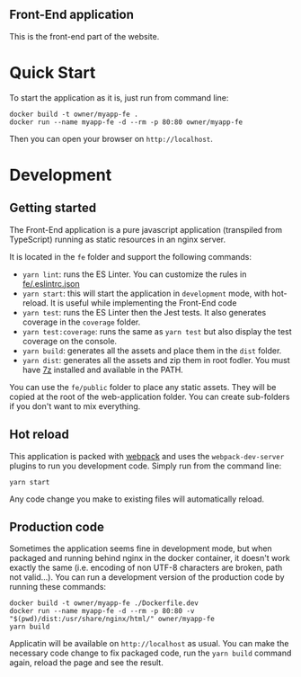 Front-End application
---

This is the front-end part of the website.

# Quick Start
To start the application as it is, just run from command line:
```
docker build -t owner/myapp-fe .
docker run --name myapp-fe -d --rm -p 80:80 owner/myapp-fe
```
Then you can open your browser on `http://localhost`.


# Development
## Getting started
The Front-End application is a pure javascript application (transpiled from TypeScript) running as static resources in an nginx server.

It is located in the `fe` folder and support the following commands:
- `yarn lint`: runs the ES Linter. You can customize the rules in [fe/.eslintrc.json](fe/.eslintrc.json)
- `yarn start`: this will start the application in `development` mode, with hot-reload. It is useful while implementing the Front-End code
- `yarn test`: runs the ES Linter then the Jest tests. It also generates coverage in the `coverage` folder.
- `yarn test:coverage`: runs the same as `yarn test` but also display the test coverage on the console.
- `yarn build`: generates all the assets and place them in the `dist` folder.
- `yarn dist`: generates all the assets and zip them in root fodler. You must have [7z](https://www.7-zip.org/) installed and available in the PATH.

You can use the `fe/public` folder to place any static assets. They will be copied at the root of the web-application folder. You can create sub-folders if you don't want to mix everything.


## Hot reload

This application is packed with [webpack](https://webpack.js.org/) and uses the `webpack-dev-server` plugins to run you development code.
Simply run from the command line:
```
yarn start
```
Any code change you make to existing files will automatically reload. 

## Production code
Sometimes the application seems fine in development mode, but when packaged and running behind nginx in the docker container, it doesn't work exactly the same (i.e. encoding of non UTF-8 characters are broken, path not valid...). You can run a development version of the production code by running these commands:
```
docker build -t owner/myapp-fe ./Dockerfile.dev
docker run --name myapp-fe -d --rm -p 80:80 -v "$(pwd)/dist:/usr/share/nginx/html/" owner/myapp-fe
yarn build
```
Applicatin will be available on `http://localhost` as usual. You can make the necessary code change to fix packaged code, run the `yarn build` command again, reload the page and see the result.